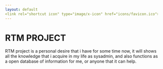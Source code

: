 ```yaml
---
layout: default
<link rel="shortcut icon" type="image/x-icon" href="icons/favicon.ico">
---
```


# RTM PROJECT

RTM project is a personal desire that i have for some time now, it will shows all the knowledge that i acquire in my life as sysadmin, and also functions as a open database of information for me, or anyone that it can help.
